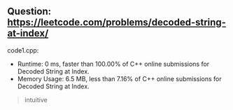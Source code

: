 ## Question: https://leetcode.com/problems/decoded-string-at-index/

code1.cpp:
* Runtime: 0 ms, faster than 100.00% of C++ online submissions for Decoded String at Index.
* Memory Usage: 6.5 MB, less than 7.16% of C++ online submissions for Decoded String at Index.
> intuitive